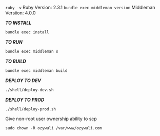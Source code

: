 `ruby -v`
Ruby Version: 2.3.1
`bundle exec middleman version`
Middleman Versiion: 4.0.0

***TO INSTALL***
```bash
bundle exec install
```

***TO RUN***

```bash
bundle exec middleman s
```

***TO BUILD***
```bash
bundle exec middleman build
```

***DEPLOY TO DEV***
```bash
./shell/deploy-dev.sh
```

***DEPLOY TO PROD***
```bash
./shell/deploy-prod.sh
```

Give non-root user ownership ability to scp
```
sudo chown -R ozywuli /var/www/ozywuli.com
```